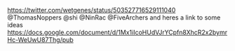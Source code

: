 https://twitter.com/wetgenes/status/503527716529111040 @ThomasNoppers @shi @NinRac @FiveArchers and heres a link to some ideas https://docs.google.com/document/d/1Mx1iIcoHUdVJrYCpfn8XhcR2x2bymrHc-WeUwU87Thg/pub